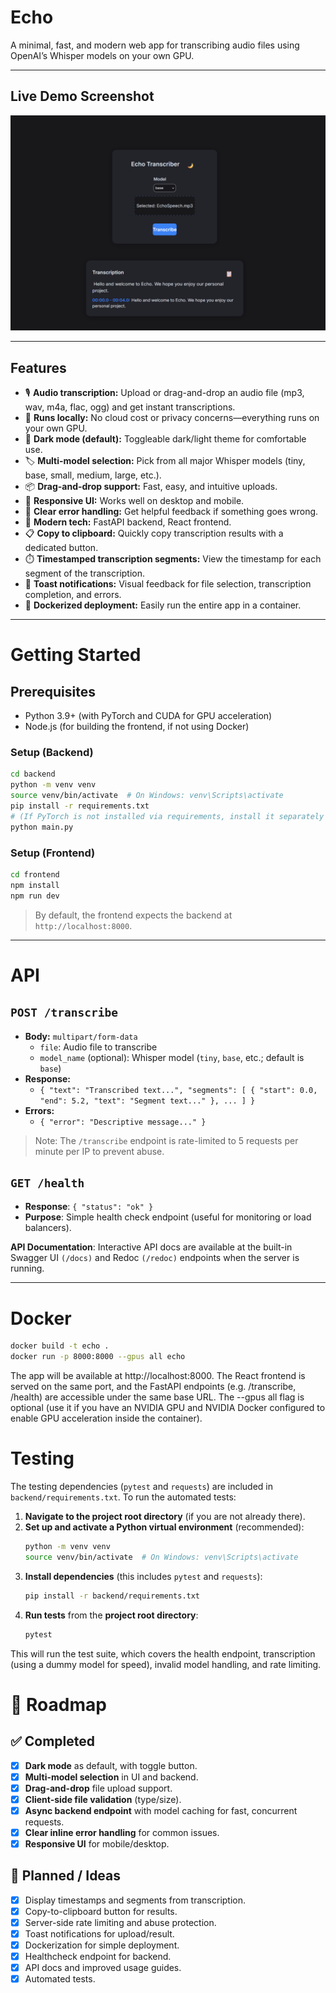 # Echo

A minimal, fast, and modern web app for transcribing audio files using OpenAI’s Whisper models on your own GPU.

---
## Live Demo Screenshot

![UI screenshot](docs/echo.png)

---
## Features

- 🎙️ **Audio transcription:** Upload or drag-and-drop an audio file (mp3, wav, m4a, flac, ogg) and get instant transcriptions.
- 🚀 **Runs locally:** No cloud cost or privacy concerns—everything runs on your own GPU.
- 🌙 **Dark mode (default):** Toggleable dark/light theme for comfortable use.
- 🏷️ **Multi-model selection:** Pick from all major Whisper models (tiny, base, small, medium, large, etc.).
- 📦 **Drag-and-drop support:** Fast, easy, and intuitive uploads.
- 🧩 **Responsive UI:** Works well on desktop and mobile.
- 🔎 **Clear error handling:** Get helpful feedback if something goes wrong.
- 🧮 **Modern tech:** FastAPI backend, React frontend.
- 📋 **Copy to clipboard:** Quickly copy transcription results with a dedicated button.
- ⏱️ **Timestamped transcription segments:** View the timestamp for each segment of the transcription.
- 🔔 **Toast notifications:** Visual feedback for file selection, transcription completion, and errors.
- 🐳 **Dockerized deployment:** Easily run the entire app in a container.

---

# Getting Started

## Prerequisites

- Python 3.9+ (with PyTorch and CUDA for GPU acceleration)
- Node.js (for building the frontend, if not using Docker)

### Setup (Backend)

```bash
cd backend
python -m venv venv
source venv/bin/activate  # On Windows: venv\Scripts\activate
pip install -r requirements.txt
# (If PyTorch is not installed via requirements, install it separately as needed)
python main.py
```

### Setup (Frontend)

```bash
cd frontend
npm install
npm run dev
```

> By default, the frontend expects the backend at `http://localhost:8000`.

---

# API

## `POST /transcribe`

- **Body:** `multipart/form-data`
    - `file`: Audio file to transcribe
    - `model_name` (optional): Whisper model (`tiny`, `base`, etc.; default is `base`)
- **Response:**  
    - `{ "text": "Transcribed text...", "segments": [ { "start": 0.0, "end": 5.2, "text": "Segment text..." }, ... ] }`
- **Errors:**  
    - `{ "error": "Descriptive message..." }`

> Note: The `/transcribe` endpoint is rate-limited to 5 requests per minute per IP to prevent abuse.

## `GET /health`

- **Response**: `{ "status": "ok" }`
- **Purpose**: Simple health check endpoint (useful for monitoring or load balancers).

**API Documentation**: Interactive API docs are available at the built-in Swagger UI `(/docs)` and Redoc `(/redoc)` endpoints when the server is running.

---

# Docker

```bash
docker build -t echo .
docker run -p 8000:8000 --gpus all echo
```
The app will be available at http://localhost:8000. The React frontend is served on the same port, and the FastAPI endpoints (e.g. /transcribe, /health) are accessible under the same base URL. The --gpus all flag is optional (use it if you have an NVIDIA GPU and NVIDIA Docker configured to enable GPU acceleration inside the container).

# Testing

The testing dependencies (`pytest` and `requests`) are included in `backend/requirements.txt`. To run the automated tests:

1.  **Navigate to the project root directory** (if you are not already there).
2.  **Set up and activate a Python virtual environment** (recommended):
    ```bash
    python -m venv venv 
    source venv/bin/activate  # On Windows: venv\Scripts\activate
    ```
3.  **Install dependencies** (this includes `pytest` and `requests`):
    ```bash
    pip install -r backend/requirements.txt
    ```
4.  **Run tests** from the **project root directory**:
    ```bash
    pytest
    ```
This will run the test suite, which covers the health endpoint, transcription (using a dummy model for speed), invalid model handling, and rate limiting.

# 🚀 Roadmap

## ✅ Completed

- [x] **Dark mode** as default, with toggle button.
- [x] **Multi-model selection** in UI and backend.
- [x] **Drag-and-drop** file upload support.
- [x] **Client-side file validation** (type/size).
- [x] **Async backend endpoint** with model caching for fast, concurrent requests.
- [x] **Clear inline error handling** for common issues.
- [x] **Responsive UI** for mobile/desktop.

## 🚧 Planned / Ideas

- [x] Display timestamps and segments from transcription.
- [x] Copy-to-clipboard button for results.
- [x] Server-side rate limiting and abuse protection.
- [x] Toast notifications for upload/result.
- [x] Dockerization for simple deployment.
- [x] Healthcheck endpoint for backend.
- [x] API docs and improved usage guides.
- [x] Automated tests.